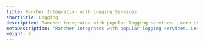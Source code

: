 ```yaml
---
title: Rancher Integration with Logging Services
shortTitle: Logging
description: Rancher integrates with popular logging services. Learn the requirements and benefits of integrating with logging services, and enable logging on your cluster.
metaDescription: "Rancher integrates with popular logging services. Learn the requirements and benefits of integrating with logging services, and enable logging on your cluster."
weight: 9
---
```


